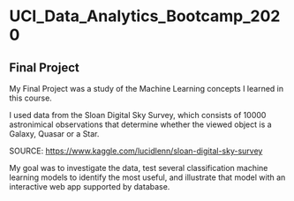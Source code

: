 # UCI_Data_Analytics_Bootcamp_2020
## Final Project

My Final Project was a study of the Machine Learning concepts I learned in this course.

I used data from the Sloan Digital Sky Survey, which consists of 10000 astronimical observations that determine whether the viewed object is a Galaxy, Quasar or a Star.

SOURCE: https://www.kaggle.com/lucidlenn/sloan-digital-sky-survey

My goal was to investigate the data, test several classification machine learning models to identify the most useful, and illustrate that model with an interactive web app supported by database.